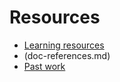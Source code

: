 # Resources

- [Learning resources](learning-resources.md)
- (doc-references.md)
- [Past work](past-work.md)
